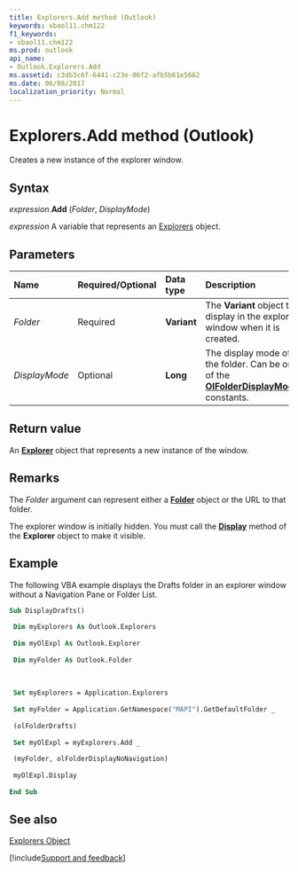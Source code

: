 ```yaml
---
title: Explorers.Add method (Outlook)
keywords: vbaol11.chm122
f1_keywords:
- vbaol11.chm122
ms.prod: outlook
api_name:
- Outlook.Explorers.Add
ms.assetid: c3db3c6f-6441-c23e-06f2-afb5b61e5662
ms.date: 06/08/2017
localization_priority: Normal
---
```



# Explorers.Add method (Outlook)

Creates a new instance of the explorer window.


## Syntax

_expression_.**Add** (_Folder_, _DisplayMode_)

_expression_ A variable that represents an [Explorers](Outlook.Explorers.md) object.


## Parameters



|Name|Required/Optional|Data type|Description|
|:-----|:-----|:-----|:-----|
| _Folder_|Required| **Variant**|The **Variant** object to display in the explorer window when it is created.|
| _DisplayMode_|Optional| **Long**|The display mode of the folder. Can be one of the  **[OlFolderDisplayMode](Outlook.OlFolderDisplayMode.md)** constants.|

## Return value

An **[Explorer](Outlook.Explorer.md)** object that represents a new instance of the window.


## Remarks

The  _Folder_ argument can represent either a **[Folder](Outlook.Folder.md)** object or the URL to that folder.

The explorer window is initially hidden. You must call the  **[Display](Outlook.Explorer.Display.md)** method of the **Explorer** object to make it visible.


## Example

The following VBA example displays the Drafts folder in an explorer window without a Navigation Pane or Folder List.


```vb
Sub DisplayDrafts() 
 
 Dim myExplorers As Outlook.Explorers 
 
 Dim myOlExpl As Outlook.Explorer 
 
 Dim myFolder As Outlook.Folder 
 
 
 
 Set myExplorers = Application.Explorers 
 
 Set myFolder = Application.GetNamespace("MAPI").GetDefaultFolder _ 
 
 (olFolderDrafts) 
 
 Set myOlExpl = myExplorers.Add _ 
 
 (myFolder, olFolderDisplayNoNavigation) 
 
 myOlExpl.Display 
 
End Sub
```


## See also


[Explorers Object](Outlook.Explorers.md)

[!include[Support and feedback](~/includes/feedback-boilerplate.md)]